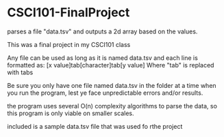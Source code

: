 # CSCI101-FinalProject
parses a file "data.tsv" and outputs a 2d array based on the values.

This was a final project in my CSCI101 class

Any file can be used as long as it is named data.tsv and each line is formatted as:
[x value]tab[character]tab[y value]
Where "tab" is replaced with tabs

Be sure you only have one file named data.tsv in the folder at a time when you run the program, lest ye face unpredictable errors and/or results.

the program uses several O(n) complexity algorithms to parse the data, so this program is only viable on smaller scales.

included is a sample data.tsv file that was used fo rthe project

